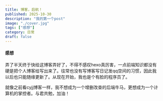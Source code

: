 ```yaml
---
title: 博客，启航！
published: 2025-10-30
description: "我的第一个post"
image: "./cover.jpg"
tags: ["感想"]
category: 日常
draft: false
---
```








#### 感想
​	弄了半天终于快给这博客弄好了，不得不感叹hexo真厉害，一点前端知识都没有硬是把个人博客给写出来了。往常也没有写博客写日记发qq空间的习惯，因此我以后也只能随缘更新了。从现在开始，我也是个有脸的程序员了。

​	就像之前看cyjj博客一样，我不想成为一个增删改查的后端牛马，更想成为一个计算机的掌控者。与君共勉，加油！






